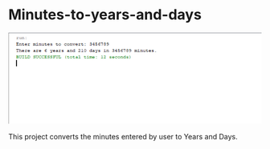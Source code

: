 # Minutes-to-years-and-days

![](./screenshot.png)


This project converts the minutes entered by user to Years and Days.
